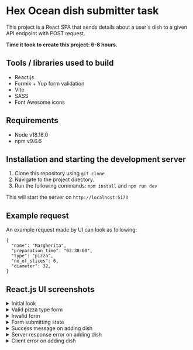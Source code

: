 # Hex Ocean dish submitter task

This project is a React SPA that sends details about a user's dish to a given API endpoint with POST request.

<b>Time it took to create this project: 6-8 hours.</b>

## Tools / libraries used to build

- React.js
- Formik + Yup form validation
- Vite
- SASS
- Font Awesome icons

## Requirements

- Node v18.16.0
- npm v9.6.6

## Installation and starting the development server

1. Clone this repository using `git clone`
2. Navigate to the project directory.
3. Run the following commands: `npm install` and `npm run dev`

This will start the server on `http://localhost:5173`

## Example request

An example request made by UI can look as following:

```
{
  "name": "Margherita",
  "preparation_time": "03:30:00",
  "type": "pizza",
  "no_of_slices": 6,
  "diameter": 32,
}
```

## React.js UI screenshots

<details>
<summary>
Initial look
</summary>
<img src="https://github.com/Oskru/hexocean-task/assets/78699146/4d16a602-1f6b-43cf-9b33-06bf6c5aec3a" alt="initial look"/>
</details>

<details>
<summary>
Valid pizza type form
</summary>
<img src="https://github.com/Oskru/hexocean-task/assets/78699146/1e43773f-7a13-4150-953f-ad8292d419c4" alt="valid pizza type form"/>
</details>

<details>
<summary>
Invalid form
</summary>
<img src="https://github.com/Oskru/hexocean-task/assets/78699146/9007ef3b-547a-4d37-b6d7-cee0660dc960" alt="invalid form"/>
</details>

<details>
<summary>
Form submitting state
</summary>
<img src="https://github.com/Oskru/hexocean-task/assets/78699146/4661a3f4-6d21-419d-b957-5c7a9b483ff2" alt="form submitting state"/>
</details>

<details>
<summary>
Success message on adding dish
</summary>
<img src="https://github.com/Oskru/hexocean-task/assets/78699146/87264564-1c4a-4441-a1e1-e6ccd9fe2141" alt="success message"/>
</details>

<details>
<summary>
Server response error on adding dish
</summary>
<img src="https://github.com/Oskru/hexocean-task/assets/78699146/14d35ad3-cec9-424e-956f-c2bde03108ed" alt="server error message"/>
</details>

<details>
<summary>
Client error on adding dish
</summary>
<img src="https://github.com/Oskru/hexocean-task/assets/78699146/a7e0c139-29fc-4fea-bb7f-0fe85feb45ef" alt="client error message"/>
</details>
